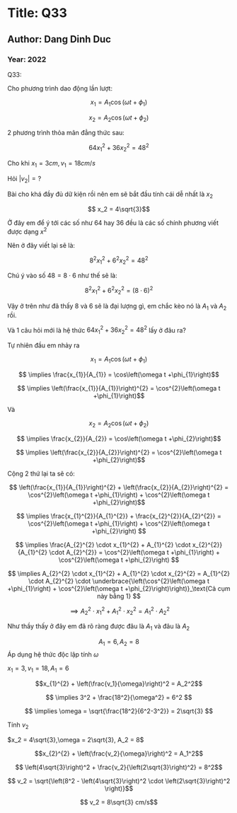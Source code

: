 # Title: Q33

## Author: Dang Dinh Duc

### Year: 2022

Q33:

Cho phương trình dao động lần lượt:

$$ x_{1} = A_{1}\cos\left(\omega t +\phi_{1}\right)$$

$$ x_{2} = A_{2}\cos\left(\omega t +\phi_{2}\right)$$

2 phương trình thỏa mãn đẳng thức sau:

$$ 64x_{1}^{2}+36x_{2}^{2}=48^{2}$$

Cho khi $x_{1}=3cm,v_{1}=18cm/s$

Hỏi $\left| v_{2}\right| = ?$

Bài cho khá đầy đủ dữ kiện rồi nên em sẽ bắt đầu tính cái dễ nhất là $x_{2}$

$$ x_2 = 4\sqrt{3}$$

Ở đây em để ý tới các số như 64 hay 36 đều là các số chính phương viết được dạng $x^{2}$

Nên ở đây viết lại sẽ là:

$$ 8^{2}x_{1}^{2}+6^{2}x_{2}^{2}=48^{2} $$

Chú ý vào số $48 = 8 \cdot 6$ như thế sẽ là:

$$ 8^{2}x_{1}^{2}+6^{2}x_{2}^{2}=(8 \cdot 6)^{2} $$

Vậy ở trên như đã thấy 8 và 6 sẽ là đại lượng gì, em chắc kèo nó là $A_{1}$ và $A_{2}$ rồi.

Và 1 câu hỏi mới là hệ thức $64x_{1}^{2}+36x_{2}^{2}=48^{2}$ lấy ở đâu ra?

Tự nhiên đầu em nhảy ra

$$ x_{1} = A_{1}\cos\left(\omega t +\phi_{1}\right)$$

$$ \implies \frac{x_{1}}{A_{1}} = \cos\left(\omega t +\phi_{1}\right)$$

$$ \implies \left(\frac{x_{1}}{A_{1}}\right)^{2} = \cos^{2}\left(\omega t +\phi_{1}\right)$$

Và

$$ x_{2} = A_{2}\cos\left(\omega t +\phi_{2}\right)$$

$$ \implies \frac{x_{2}}{A_{2}} = \cos\left(\omega t +\phi_{2}\right)$$

$$ \implies \left(\frac{x_{2}}{A_{2}}\right)^{2} = \cos^{2}\left(\omega t +\phi_{2}\right)$$

Cộng 2 thứ lại ta sẽ có:

$$ \left(\frac{x_{1}}{A_{1}}\right)^{2} + \left(\frac{x_{2}}{A_{2}}\right)^{2} = \cos^{2}\left(\omega t +\phi_{1}\right) + \cos^{2}\left(\omega t +\phi_{2}\right)$$

$$ \implies \frac{x_{1}^{2}}{A_{1}^{2}} + \frac{x_{2}^{2}}{A_{2}^{2}} = \cos^{2}\left(\omega t +\phi_{1}\right) + \cos^{2}\left(\omega t +\phi_{2}\right) $$

$$ \implies \frac{A_{2}^{2} \cdot x_{1}^{2} + A_{1}^{2} \cdot x_{2}^{2}}{A_{1}^{2} \cdot A_{2}^{2}} = \cos^{2}\left(\omega t +\phi_{1}\right) + \cos^{2}\left(\omega t +\phi_{2}\right) $$

$$ \implies A_{2}^{2} \cdot x_{1}^{2} + A_{1}^{2} \cdot x_{2}^{2}  = A_{1}^{2} \cdot A_{2}^{2} \cdot \underbrace{\left(\cos^{2}\left(\omega t +\phi_{1}\right) + \cos^{2}\left(\omega t +\phi_{2}\right)\right)}_\text{Cả cụm này bằng 1} $$

$$ \implies A_{2}^{2} \cdot x_{1}^{2} + A_{1}^{2} \cdot x_{2}^{2}  = A_{1}^{2} \cdot A_{2}^{2} $$

Như thầy thấy ở đây em đã rõ ràng được đâu là $A_1$ và đâu là $A_2$

$$ A_1 = 6, A_2 = 8$$
Áp dụng hệ thức độc lập tính $\omega$

$x_1 = 3, v_1 = 18, A_1 = 6$

$$x_{1}^{2} + \left(\frac{v_1}{\omega}\right)^2 = A_2^2$$

$$ \implies 3^2 + \frac{18^2}{\omega^2} = 6^2 $$

$$ \implies \omega = \sqrt{\frac{18^2}{6^2-3^2}} = 2\sqrt{3} $$

Tính $v_2$

$x_2 = 4\sqrt{3},\omega = 2\sqrt{3}, A_2 = 8$

$$x_{2}^{2} + \left(\frac{v_2}{\omega}\right)^2 = A_1^2$$

$$ \left(4\sqrt{3}\right)^2 + \frac{v_2}{\left(2\sqrt{3}\right)^2} = 8^2$$

$$ v_2 = \sqrt{\left(8^2 - \left(4\sqrt{3}\right)^2 \cdot \left(2\sqrt{3}\right)^2 \right)}$$

$$ v_2 = 8\sqrt{3} cm/s$$
